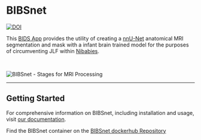 # BIBSnet

[![DOI](https://zenodo.org/badge/DOI/10.5281/zenodo.7019701.svg)](https://doi.org/10.5281/zenodo.7019701)

This [BIDS App](https://bids-apps.neuroimaging.io/about/) provides the utility of creating a [nnU-Net](https://github.com/MIC-DKFZ/nnUNet) anatomical MRI segmentation and mask with a infant brain trained model for the purposes of circumventing JLF within [Nibabies](https://nibabies.readthedocs.io/en/latest/index.html). 

<br />

![BIBSnet - Stages for MRI Processing](https://github.com/DCAN-Labs/BIBSnet/assets/95246814/6db1660e-6476-4ee1-abbd-30b5917882bb)

<hr>

## Getting Started

For comprehensive information on BIBSnet, including installation and usage, visit <a href="https://bibsnet.readthedocs.io/en/latest/" target="_blank">our documentation</a>.

Find the BIBSnet container on the [BIBSnet dockerhub Repository](https://hub.docker.com/repository/docker/dcanumn/bibsnet/)
